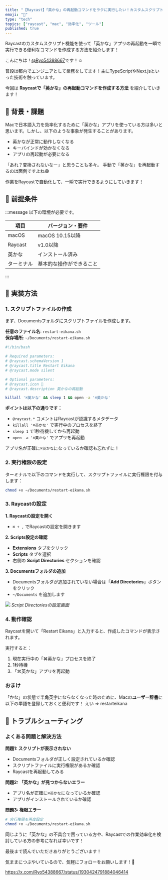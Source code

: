 ```yaml
---
title: "【Raycast】「英かな」の再起動コマンドをラクに実行したい！カスタムスクリプトの設定方法"
emoji: "🔄"
type: "tech"
topics: ["raycast", "mac", "効率化", "ツール"]
published: true
---
```


Raycastのカスタムスクリプト機能を使って「英かな」アプリの再起動を一瞬で実行できる便利なコマンドを作成する方法を紹介します！

こんにちは！[@Ryo54388667](https://x.com/Ryo54388667)です！☺️

普段は都内でエンジニアとして業務をしてます！主にTypeScriptやNext.jsといった技術を触っています。

今回は **Raycastで「英かな」の再起動コマンドを作成する方法** を紹介していきます！

## 📌 背景・課題

Macで日本語入力を効率化するために「英かな」アプリを使っている方は多いと思います。しかし、以下のような事象が発生することがあります。

- 英かなが正常に動作しなくなる
- キーバインドが効かなくなる
- アプリの再起動が必要になる

「あれ？変換されないなー」と思うことも多々。
手動で「英かな」を再起動するのは面倒ですよね😅

作業をRaycastで自動化して、一瞬で実行できるようにしていきます！

## 📌 前提条件

:::message
以下の環境が必要です。

| 項目 | バージョン・要件 |
|------|-----------------|
| macOS | macOS 10.15以降 |
| Raycast | v1.0以降 |
| 英かな | インストール済み |
| ターミナル | 基本的な操作ができること |

:::

## 📌 実装方法

### 1. スクリプトファイルの作成

まず、Documentsフォルダにスクリプトファイルを作成します。

**任意のファイル名**: `restart-eikana.sh`  
**保存場所**: `~/Documents/restart-eikana.sh`

```bash:restart-eikana.sh
#!/bin/bash

# Required parameters:
# @raycast.schemaVersion 1
# @raycast.title Restart Eikana
# @raycast.mode silent

# Optional parameters:
# @raycast.icon 🔄
# @raycast.description 英かなの再起動

killall '⌘英かな' && sleep 1 && open -a '⌘英かな'
```

**ポイントは以下の通りです：**
- `@raycast.*` コメントはRaycastが認識するメタデータ
- `killall '⌘英かな'` で実行中のプロセスを終了
- `sleep 1` で1秒待機してから再起動
- `open -a '⌘英かな'` でアプリを再起動

アプリ名が正確に`⌘英かな`になっているか確認も忘れずに！

### 2. 実行権限の設定

ターミナルで以下のコマンドを実行して、スクリプトファイルに実行権限を付与します：

```bash
chmod +x ~/Documents/restart-eikana.sh
```

### 3. Raycastの設定

**1. Raycastの設定を開く**
- `⌘ + ,` でRaycastの設定を開きます

**2. Scripts設定の確認**
- **Extensions** タブをクリック
- **Scripts** タブを選択
- 右側の **Script Directories** セクションを確認

**3. Documentsフォルダの追加**
- Documentsフォルダが追加されていない場合は「**Add Directories**」ボタンをクリック
- `~/Documents` を追加します

![](https://storage.googleapis.com/zenn-user-upload/f393f7c9ad84-20250814.png)
*Script Directoriesの設定画面*

### 4. 動作確認

Raycastを開いて「Restart Eikana」と入力すると、作成したコマンドが表示されます。

実行すると：
1. 現在実行中の「⌘英かな」プロセスを終了
2. 1秒待機
3. 「⌘英かな」アプリを再起動

### おまけ
「かな」の状態で半角英字にならなくなった時のために、Macの**ユーザー辞書**に以下の単語を登録しておくと便利です！
えい => restarteikana

## 📌 トラブルシューティング

### よくある問題と解決方法

**問題1: スクリプトが表示されない**
- Documentsフォルダが正しく設定されているか確認
- スクリプトファイルに実行権限があるか確認
- Raycastを再起動してみる

**問題2: 「英かな」が見つからないエラー**
- アプリ名が正確に`⌘英かな`になっているか確認
- アプリがインストールされているか確認

**問題3: 権限エラー**
```bash
# 実行権限を再度設定
chmod +x ~/Documents/restart-eikana.sh
```

同じように「英かな」の不具合で困っている方や、Raycastでの作業効率化を検討している方の参考になれば幸いです！

最後まで読んでいただきありがとうございます！

気ままにつぶやいているので、気軽にフォローをお願いします！🥺

https://x.com/Ryo54388667/status/1930424791884046414

